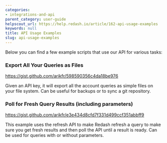 ```yaml
---
categories:
- integrations-and-api
parent_category: user-guide
helpscout_url: https://help.redash.io/article/162-api-usage-examples
keywords: null
title: API Usage Examples
slug: api-usage-examples
---
```

Below you can find a few example scripts that use our API for various tasks:

### Export All Your Queries as Files

<https://gist.github.com/arikfr/598590356c4da18be976>

Given an API key, it will export all the account queries as simple files on
your file system. Can be useful for backups or to sync a git repository.

### Poll for Fresh Query Results (including parameters)

<https://gist.github.com/arikfr/e3e434d8cfd7f331d499ccf351abbff9>

This example uses the refresh API to make Redash refresh a query to make sure
you get fresh results and then poll the API until a result is ready. Can be
used for queries with or without parameters.

